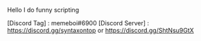 Hello 
I do funny scripting  


[Discord Tag]    : memeboi#6900
[Discord Server] : https://discord.gg/syntaxontop or https://discord.gg/ShtNsu9GtX
